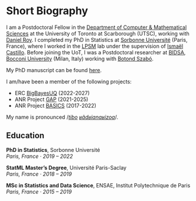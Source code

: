 # Short Biography

I am a Postdoctoral Fellow in the [Department of Computer & Mathematical Sciences](https://utsc.utoronto.ca/cms/)   at the University of Toronto at Scarborough (UTSC), working with [Daniel Roy](http://danroy.org). I completed my PhD in Statistics at [Sorbonne Université](https://www.sorbonne-universite.fr/en) (Paris, France), where I worked in the
[LPSM](https://www.lpsm.paris) lab under the supervision of [Ismaël Castillo](https://perso.lpsm.paris/~castillo/). 
Before joining the UoT, I was a Postdoctoral researcher at [BIDSA](https://bidsa.unibocconi.eu), [Bocconi University](https://www.unibocconi.eu/wps/wcm/connect/Bocconi/SitoPubblico_EN/Navigation+Tree/Home/) (Milan, Italy) working with [Botond Szabó](https://botondszabo.com).

My PhD manuscript can be found
[here](https://hal.archives-ouvertes.fr/view/index/docid/3890739).

I am/have been a member of the following projects:

* ERC [BigBayesUQ](https://www.europeandissemination.eu/wp-content/uploads/2023/07/BIGBAYES.pdf) (2022-2027)
* ANR Project [GAP](https://www.math.univ-toulouse.fr/~fbachoc/ANR_GAP.html) (2021-2025)
* ANR Project [BASICS](https://sites.google.com/site/anrbasics/home) (2017-2022)

My name is pronounced /[*tibo*](https://ipa-reader.com/?text=tibo&voice=Joey) 
[*ʁãdʁianaʁizoa*](https://ipa-reader.com/?text=%CA%81%C9%91̃d%CA%81iana%CA%81izoa&voice=Joey)/.

## Education

**PhD in Statistics**, Sorbonne Université  
*Paris, France · 2019 – 2022*

**StatML Master’s Degree**, Université Paris-Saclay  
*Paris, France · 2018 – 2019*

**MSc in Statistics and Data Science**, ENSAE, Institut Polytechnique de Paris  
*Paris, France · 2015 – 2019*

